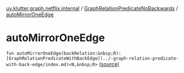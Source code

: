 [uy.klutter.graph.netflix.internal](../index.md) / [GraphRelationPredicateNoBackwards](index.md) / [autoMirrorOneEdge](.)


# autoMirrorOneEdge
`fun autoMirrorOneEdge(backRelation:&nbsp;R): [GraphRelationPredicateWithBackEdge](../-graph-relation-predicate-with-back-edge/index.md)<N,&nbsp;R>` [(source)](https://github.com/kohesive/klutter/blob/master/netflix-graph-jdk6/src/main/kotlin/uy/klutter/graph/netflix/internal/Schema.kt#L131)


